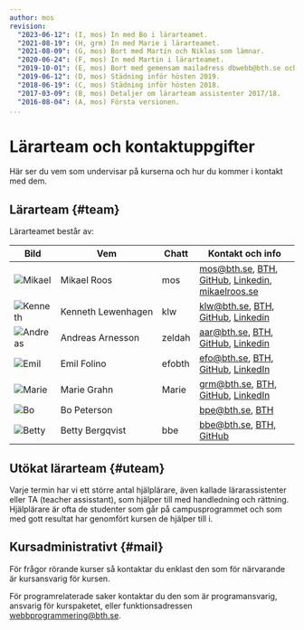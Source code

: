 ```yaml
---
author: mos
revision:
  "2023-06-12": (I, mos) In med Bo i lärarteamet.
  "2021-08-19": (H, grm) In med Marie i lärarteamet.
  "2021-08-09": (G, mos) Bort med Martin och Niklas som lämnar.
  "2020-06-24": (F, mos) In med Martin i lärarteamet.
  "2019-10-01": (E, mos) Bort med gemensam mailadress dbwebb@bth.se och ny info.
  "2019-06-12": (D, mos) Städning inför hösten 2019.
  "2018-06-19": (C, mos) Städning inför hösten 2018.
  "2017-03-09": (B, mos) Detaljer om lärarteam assistenter 2017/18.
  "2016-08-04": (A, mos) Första versionen.
...
```


# Lärarteam och kontaktuppgifter

Här ser du vem som undervisar på kurserna och hur du kommer i kontakt med dem.

## Lärarteam {#team}

Lärarteamet består av:

| Bild                                                                    | Vem                     | Chatt  | Kontakt och info                                                                                                                                                                                                                          |
| ----------------------------------------------------------------------- | ----------------------- | ------ | ----------------------------------------------------------------------------------------------------------------------------------------------------------------------------------------------------------------------------------------- |
| ![Mikael](image/mikael-roos/mos-tjaro.jpg?w=100&h=100&cf&a=27,12,18,10) | Mikael&nbsp;Roos        | mos    | mos@bth.se, [BTH](https://www.bth.se/staff/mikael-roos-mos/), [GitHub](https://github.com/mosbth), [Linkedin](http://www.linkedin.com/in/pt90mr), [mikaelroos.se](https://mikaelroos.se)                                                  |
| ![Kenneth](image/lararteam/kenneth.jpg?w=100&h=100&cf)                  | Kenneth&nbsp;Lewenhagen | klw    | klw@bth.se, [BTH](https://www.bth.se/?s=klw&searchtype=employee), [GitHub](https://github.com/lewenhagen), [Linkedin](http://www.linkedin.com/in/kennethlewenhagen)                                                                       |
| ![Andreas](image/lararteam/andreas.jpg?w=100&h=100&cf)                  | Andreas&nbsp;Arnesson   | zeldah | aar@bth.se, [BTH](https://www.bth.se/?s=aar&searchtype=employee), [GitHub](https://github.com/AndreasArne), [Linkedin](https://se.linkedin.com/in/andreas-arnesson-87a563b3) |
| ![Emil](image/lararteam/emil.jpg?w=100&h=100&cf)                        | Emil&nbsp;Folino        | efobth | efo@bth.se, [BTH](https://www.bth.se/?s=efo&searchtype=employee), [GitHub](https://github.com/emilfolino), [LinkedIn](https://se.linkedin.com/in/emil-folino-23a7002a)                                                                    |
| ![Marie](image/lararteam/marie.jpg?w=100&h=100&cf)                      | Marie&nbsp;Grahn        | Marie  | grm@bth.se, [BTH](https://www.bth.se/?s=grm&searchtype=employee), [GitHub](https://github.com/epkmagr), [LinkedIn](https://se.linkedin.com/in/marie-grahn-32548811a/)                                                                     |
| ![Bo](image/lararteam/bo.jpg?w=100&h=100&cf)                      | Bo&nbsp;Peterson        |   | bpe@bth.se, [BTH](https://www.bth.se/staff/bo-peterson-bpe/) |
| ![Betty](image/lararteam/betty.jpg?w=100&h=100&cf) | Betty&nbsp;Bergqvist        | bbe    | bbe@bth.se, [BTH](https://www.bth.se/staff/betty-bergqist-bbe/), [GitHub](https://github.com/bbebth)                                                  |

<!--
| ![Niklas](https://s.gravatar.com/avatar/433d481f73525926b51c863a41f69d59?s=100) | Niklas&nbsp;Andersson | Aurora | nik@bth.se, [BTH](https://www.bth.se/?s=nik&searchtype=employee), [GitHub](https://github.com/AuroraBTH), [Linkedin](https://www.linkedin.com/in/niklas-andersson-37a29a153/) |
| ![Martin](https://sv.gravatar.com/userimage/145658893/8947805b418da95b793e335d06ffccca.png?s=100) | Martin&nbsp;Borg | martin | moc@bth.se, [BTH](https://www.bth.se/?s=moc&searchtype=employee), [GitHub](https://github.com/mabn17) [Linkedin](https://www.linkedin.com/in/martin-borg-b0602b151/) |
-->

<!--
| ![Mikael](image/mikael-roos/mos-tjaro.jpg?w=100&h=100&cf&a=27,12,18,10) | Mikael&nbsp;Roos | mos   | mos@bth.se, [BTH](https://www.bth.se/?s=mos&searchtype=employee), [GitHub](https://github.com/mosbth), [Facebook](http://www.facebook.com/mikael.t.h.roos), [Google+](https://plus.google.com/u/0/+MikaelRoos/about),  [Twitter](http://twitter.com/mikael_roos), [Linkedin](http://www.linkedin.com/in/pt90mr), [Flickr](http://www.flickr.com/photos/mikaelroos/), [mikaelroos.se](http://mikaelroos.se) |
-->

## Utökat lärarteam {#uteam}

Varje termin har vi ett större antal hjälplärare, även kallade lärarassistenter eller TA (teacher assisstant), som hjälper till med handledning och rättning. Hjälplärare är ofta de studenter som går på campusprogrammet och som med gott resultat har genomfört kursen de hjälper till i.

<!--

### Lärarassistenter 2019/2020 {ass}

För läsåret är följande lärarassistenter, i olika omfattning.

| Bild    | Vem         | Chatt | Kontakt och info |
|---------|-------------|-------|------------------|
| ![Matilda](image/lararteam/matilda.jpeg?w=100&h=100&cf) | Matilda&nbsp;Olsson |  | matildaytc@gmail.com [GitHub](https://github.com/Maoo17) [Linkedin](https://www.linkedin.com/in/matilda-olsson-726593159/) |
-->

<!--
| ![Magnus](https://www.gravatar.com/avatar/f6519749cab15b46f612d0dfe249b5d7?s=100) | Magnus&nbsp;Greiff | Munge | mangegreiff@gmail.com [GitHub](https://github.com/MagnusGreiff/) [LinkedIn](https://www.linkedin.com/in/magnus-greiff-582907103/) |
-->

## Kursadministrativt {#mail}

För frågor rörande kurser så kontaktar du enklast den som för närvarande är kursansvarig för kursen.

För programrelaterade saker kontaktar du den som är programansvarig, ansvarig för kurspaketet, eller funktionsadressen webbprogrammering@bth.se.

<!--

Om du är osäker på vem du skall kontakta så kan du alltid rådfråga studentcentrum@bth.se.




Kursadministrativt {#mail}
--------------------------------------

Du kan alltid maila till vår gemensamma mail dbwebb@bth.se. Där får du hjälp med allt som rör kurserna.

-->
